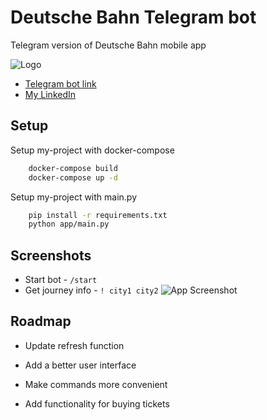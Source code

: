 
# Deutsche Bahn Telegram bot

Telegram version of Deutsche Bahn mobile app 


![Logo](https://external-content.duckduckgo.com/iu/?u=https%3A%2F%2Fi.pinimg.com%2Foriginals%2Fef%2F35%2F09%2Fef350901a128fd40f6e91c1b25f5ed75.jpg&f=1&nofb=1&ipt=2a761a7ea651b8662e47b5a5fb3ff6574f5c659698f8eceed154738b99246fbe&ipo=images)


 - [Telegram bot link](https://t.me/DeutscheBahnDB_bot)
 - [My LinkedIn](https://www.linkedin.com/in/dzhandzhhava/)



## Setup

Setup my-project with docker-compose

```bash
	docker-compose build
	docker-compose up -d
```

Setup my-project with main.py

```bash
    pip install -r requirements.txt
    python app/main.py
```
    
## Screenshots
- Start bot - `/start` 
- Get journey info - `! city1 city2` 
![App Screenshot](https://i.imgur.com/WSpvWgE.png)


## Roadmap

- Update refresh function

- Add a better user interface

- Make commands more convenient

- Add functionality for buying tickets

